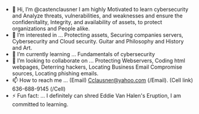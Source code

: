 - 👋 Hi, I’m @castenclausner I am highly Motivated to learn cybersecurity and Analyze threats, vulnerabilities, and weaknesses and ensure the confidenitality, Integrity, and availability of assets, to protect organizations and People alike.
- 👀 I’m interested in ... Protecting assets, Securing companies servers, Cybersecurity and Cloud security. Guitar and Philosophy and History and Art.   
- 🌱 I’m currently learning ... Fundamentals of cybersecurity
- 💞️ I’m looking to collaborate on ... Protecting Webservers, Coding html webpages, Deterring hackers, Locating Business Email Compromise sources, Locating phishing emails. 
- 📫 How to reach me ... (Email) Cclausner@yahoo.com (/Email).  (Cell link) 636-688-9145 (/Cell) 
- ⚡ Fun fact: ... I definitely can shred Eddie Van Halen's Eruption, I am committed to learning. 

<!---
castenclausner/castenclausner is a ✨ special ✨ repository because its `README.md` (this file) appears on your GitHub profile.
You can click the Preview link to take a look at your changes.
--->
